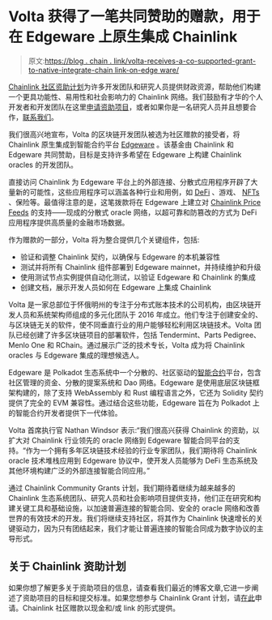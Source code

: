 # Volta 获得了一笔共同赞助的赠款，用于在 Edgeware 上原生集成 Chainlink

> 原文:[https://blog . chain . link/volta-receives-a-co-supported-grant-to-native-integrate-chain link-on-edge ware/](https://blog.chain.link/volta-receives-a-co-sponsored-grant-to-natively-integrate-chainlink-on-edgeware/)

[Chainlink 社区资助计划](https://blog.chain.link/introducing-the-chainlink-community-grant-program/)为许多开发团队和研究人员提供财政资源，帮助他们构建一个更具功能性、易用性和社会影响力的 Chainlink 网络。我们鼓励有才华的个人开发者和开发团队在这里[申请资助项目](https://chainlinkgrants.typeform.com/to/efEbsq)，或者如果你是一名研究人员并且想要合作，[联系我们](/cdn-cgi/l/email-protection#97e5f2e4f2f6e5f4ffd7f4fff6fef9fbfef9fcfbf6f5e4b9f4f8fa)。

我们很高兴地宣布，Volta 的区块链开发团队被选为社区赠款的接受者，将 Chainlink 原生集成到智能合约平台 [](https://fantom.foundation/) [Edgeware](https://edgewa.re/) 。该基金由 Chainlink 和 Edgeware 共同赞助，目标是支持许多希望在 Edgeware 上构建 Chainlink oracles 的开发团队。

直接访问 Chainlink 为 Edgeware 平台上的外部连接、分散式应用程序开辟了大量新的可能性，这些应用程序可以涵盖各种行业和用例，如 [DeFi](https://chain.link/education/defi) 、游戏、 [NFTs](https://chain.link/education/nfts) 、保险等。最值得注意的是，这笔拨款将在 Edgeware 上建立对 [Chainlink Price Feeds](https://chain.link/solutions/defi) 的支持——现成的分散式 oracle 网络，以超可靠和防篡改的方式为 DeFi 应用程序提供高质量的金融市场数据。

作为赠款的一部分，Volta 将为整合提供几个关键组件，包括:

*   验证和调整 Chainlink 契约，以确保与 Edgeware 的本机兼容性
*   测试并将所有 Chainlink 组件部署到 Edgeware mainnet，并持续维护和升级
*   使用测试节点实例提供自动化测试，以验证 Edgeware 和 Chainlink 的集成
*   创建文档，展示开发人员如何在 Edgeware 上集成 Chainlink

Volta 是一家总部位于怀俄明州的专注于分布式账本技术的公司机构，由区块链开发人员和系统架构师组成的多元化团队于 2016 年成立。他们专注于创建安全的、与区块链无关的软件，使不同垂直行业的用户能够轻松利用区块链技术。Volta 团队已经创建了许多区块链项目的部署软件，包括 Tendermint、Parts Pedigree、Menlo One 和 RChain。通过展示广泛的技术专长，Volta 成为将 Chainlink oracles 与 Edgeware 集成的理想候选人。

Edgeware 是 Polkadot 生态系统中一个分散的、社区驱动的[智能合约](https://chain.link/education/smart-contracts)平台，包含社区管理的资金、分散的提案系统和 Dao 网络。Edgeware 是使用底层区块链框架构建的，除了支持 WebAssembly 和 Rust 编程语言之外，它还为 Solidity 契约提供了完全的 EVM 兼容性。通过结合这些功能，Edgeware 旨在为 Polkadot 上的智能合约开发者提供下一代体验。

Volta 首席执行官 Nathan Windsor 表示:“我们很高兴获得 Chainlink 的资助，以扩大对 Chainlink 行业领先的 oracle 网络到 Edgeware 智能合同平台的支持。“作为一个拥有多年区块链技术经验的行业专家团队，我们期待将 Chainlink oracle 技术堆栈应用到 Edgeware 协议中，使开发人员能够为 DeFi 生态系统及其他环境构建广泛的外部连接智能合同应用。”

通过 Chainlink Community Grants 计划，我们期待着继续为越来越多的 Chainlink 生态系统团队、研究人员和社会影响项目提供支持，他们正在研究和构建关键工具和基础设施，以加速普遍连接的智能合同、安全的 oracle 网络和改善世界的有效技术的开发。我们将继续支持社区，将其作为 Chainlink 快速增长的关键驱动力，因为只有团结起来，我们才能让普遍连接的智能合同成为数字协议的主导形式。

## 关于 Chainlink 资助计划

如果你想了解更多关于资助项目的信息，请查看我们最近的博客文章,它进一步阐述了资助项目的目标和提交标准。如果您想参与 Chainlink Grant 计划，请[在此](https://chainlinkgrants.typeform.com/to/efEbsq)申请。Chainlink 社区赠款以现金和/或 link 的形式提供。